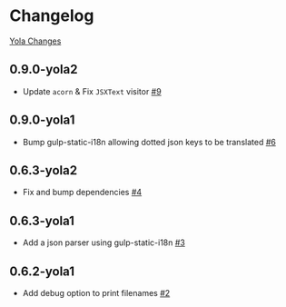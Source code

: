 # Changelog

[Yola Changes](https://github.com/yola/jsxgettext/releases)

## 0.9.0-yola2

* Update `acorn` & Fix `JSXText` visitor [#9][]

[#9]: https://github.com/yola/jsxgettext/pull/9


## 0.9.0-yola1

* Bump gulp-static-i18n allowing dotted json keys to be translated [#6][]

[#6]: https://github.com/yola/jsxgettext/pull/6


## 0.6.3-yola2

* Fix and bump dependencies [#4][]

[#4]: https://github.com/yola/jsxgettext/pull/4


## 0.6.3-yola1

* Add a json parser using gulp-static-i18n [#3][]

[#3]: https://github.com/yola/jsxgettext/pull/3


## 0.6.2-yola1

* Add debug option to print filenames [#2][]

[#2]: https://github.com/yola/jsxgettext/pull/2
